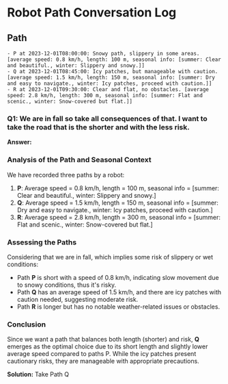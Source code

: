 # Robot Path Conversation Log

## Path

```
- P at 2023-12-01T08:00:00: Snowy path, slippery in some areas. [average speed: 0.8 km/h, length: 100 m, seasonal info: [summer: Clear and beautiful., winter: Slippery and snowy.]]
- Q at 2023-12-01T08:45:00: Icy patches, but manageable with caution. [average speed: 1.5 km/h, length: 150 m, seasonal info: [summer: Dry and easy to navigate., winter: Icy patches, proceed with caution.]]
- R at 2023-12-01T09:30:00: Clear and flat, no obstacles. [average speed: 2.8 km/h, length: 300 m, seasonal info: [summer: Flat and scenic., winter: Snow-covered but flat.]]
```

### Q1: We are in fall so take all consequences of that. I want to take the road that is the shorter and with the less risk. 

**Answer:**

### Analysis of the Path and Seasonal Context

We have recorded three paths by a robot:

1. **P**: Average speed = 0.8 km/h, length = 100 m, seasonal info = [summer: Clear and beautiful., winter: Slippery and snowy.] 
2. **Q**: Average speed = 1.5 km/h, length = 150 m, seasonal info = [summer: Dry and easy to navigate., winter: Icy patches, proceed with caution.]
3. **R**: Average speed = 2.8 km/h, length = 300 m, seasonal info = [summer: Flat and scenic., winter: Snow-covered but flat.]

### Assessing the Paths

Considering that we are in fall, which implies some risk of slippery or wet conditions:

*   Path **P** is short with a speed of 0.8 km/h, indicating slow movement due to snowy conditions, thus it's risky.
*   Path **Q** has an average speed of 1.5 km/h, and there are icy patches with caution needed, suggesting moderate risk.
*   Path **R** is longer but has no notable weather-related issues or obstacles.

### Conclusion

Since we want a path that balances both length (shorter) and risk, **Q** emerges as the optimal choice due to its short length and slightly lower average speed compared to paths P. While the icy patches present cautionary risks, they are manageable with appropriate precautions.

**Solution:** Take Path Q

